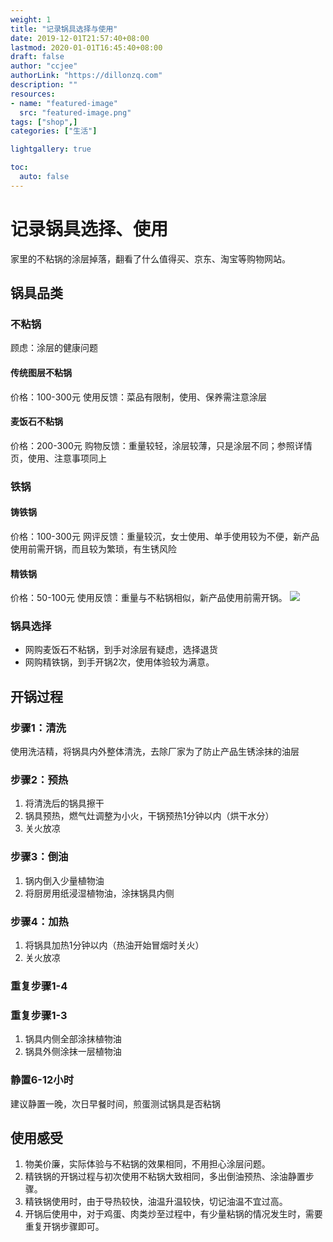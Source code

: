 ```yaml
---
weight: 1
title: "记录锅具选择与使用"
date: 2019-12-01T21:57:40+08:00
lastmod: 2020-01-01T16:45:40+08:00
draft: false
author: "ccjee"
authorLink: "https://dillonzq.com"
description: ""
resources:
- name: "featured-image"
  src: "featured-image.png"
tags: ["shop",]
categories: ["生活"]

lightgallery: true

toc:
  auto: false
---
```

<!--more-->

# 记录锅具选择、使用
家里的不粘锅的涂层掉落，翻看了什么值得买、京东、淘宝等购物网站。
## 锅具品类
### 不粘锅
顾虑：涂层的健康问题
#### 传统图层不粘锅
价格：100-300元
使用反馈：菜品有限制，使用、保养需注意涂层
#### 麦饭石不粘锅
价格：200-300元
购物反馈：重量较轻，涂层较薄，只是涂层不同；参照详情页，使用、注意事项同上
### 铁锅
#### 铸铁锅
价格：100-300元
网评反馈：重量较沉，女士使用、单手使用较为不便，新产品使用前需开锅，而且较为繁琐，有生锈风险
#### 精铁锅
价格：50-100元
使用反馈：重量与不粘锅相似，新产品使用前需开锅。
![](http://img12.360buyimg.com/n1/jfs/t1/150591/38/14175/101613/5ff4043fE79c3695e/0ed7fdaf60226669.jpg)
### 锅具选择
- 网购麦饭石不粘锅，到手对涂层有疑虑，选择退货
- 网购精铁锅，到手开锅2次，使用体验较为满意。
## 开锅过程
### 步骤1：清洗
使用洗洁精，将锅具内外整体清洗，去除厂家为了防止产品生锈涂抹的油层
### 步骤2：预热
1. 将清洗后的锅具擦干
2. 锅具预热，燃气灶调整为小火，干锅预热1分钟以内（烘干水分）
3. 关火放凉
### 步骤3：倒油
1. 锅内倒入少量植物油
2. 将厨房用纸浸湿植物油，涂抹锅具内侧
### 步骤4：加热
1. 将锅具加热1分钟以内（热油开始冒烟时关火）
2. 关火放凉
### 重复步骤1-4
### 重复步骤1-3
1. 锅具内侧全部涂抹植物油
2. 锅具外侧涂抹一层植物油
### 静置6-12小时
建议静置一晚，次日早餐时间，煎蛋测试锅具是否粘锅
## 使用感受
1. 物美价廉，实际体验与不粘锅的效果相同，不用担心涂层问题。
2. 精铁锅的开锅过程与初次使用不粘锅大致相同，多出倒油预热、涂油静置步骤。
3. 精铁锅使用时，由于导热较快，油温升温较快，切记油温不宜过高。
4. 开锅后使用中，对于鸡蛋、肉类炒至过程中，有少量粘锅的情况发生时，需要重复开锅步骤即可。